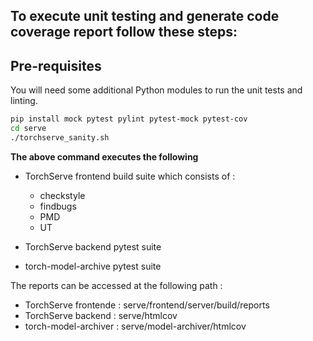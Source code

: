 ## To execute unit testing and generate code coverage report follow these steps:

## Pre-requisites

You will need some additional Python modules to run the unit tests and linting.

```bash
pip install mock pytest pylint pytest-mock pytest-cov
cd serve
./torchserve_sanity.sh
```

**The above command executes the following**

* TorchServe frontend build suite which consists of :

  * checkstyle
  * findbugs
  * PMD
  * UT

* TorchServe backend pytest suite

* torch-model-archive pytest suite

The reports can be accessed at the following path :

- TorchServe frontende : serve/frontend/server/build/reports
- TorchServe backend : serve/htmlcov
- torch-model-archiver : serve/model-archiver/htmlcov

